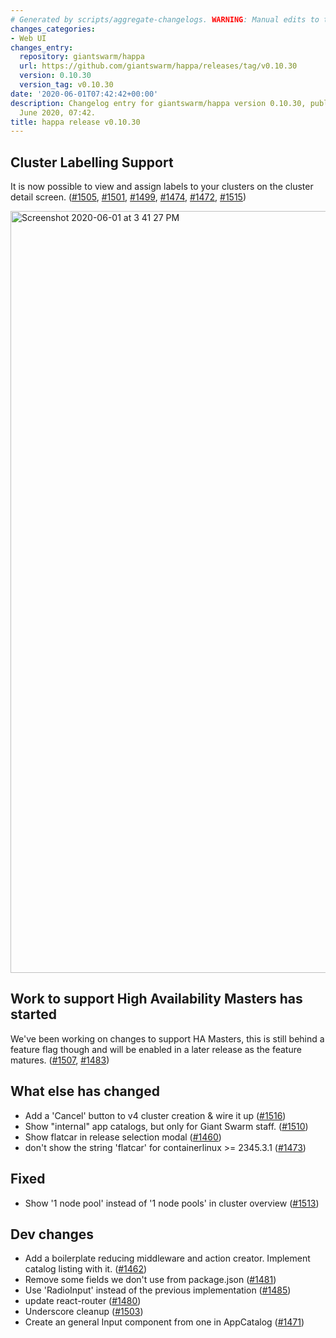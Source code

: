 ```yaml
---
# Generated by scripts/aggregate-changelogs. WARNING: Manual edits to this files will be overwritten.
changes_categories:
- Web UI
changes_entry:
  repository: giantswarm/happa
  url: https://github.com/giantswarm/happa/releases/tag/v0.10.30
  version: 0.10.30
  version_tag: v0.10.30
date: '2020-06-01T07:42:42+00:00'
description: Changelog entry for giantswarm/happa version 0.10.30, published on 01
  June 2020, 07:42.
title: happa release v0.10.30
---
```


## Cluster Labelling Support

It is now possible to view and assign labels  to your clusters on the cluster detail screen.
([#1505](https://github.com/giantswarm/happa/pull/1505), [#1501](https://github.com/giantswarm/happa/pull/1501), [#1499](https://github.com/giantswarm/happa/pull/1499), [#1474](https://github.com/giantswarm/happa/pull/1474), [#1472](https://github.com/giantswarm/happa/pull/1472), [#1515](https://github.com/giantswarm/happa/pull/1515))

<img width="1219" alt="Screenshot 2020-06-01 at 3 41 27 PM" src="https://user-images.githubusercontent.com/455309/83386902-65ac8280-a41e-11ea-80d4-9768f8a548c9.png">

## Work to support High Availability Masters has started

We've been working on changes to support HA Masters, this is still behind a feature flag though and will be enabled in a later release as the feature matures.
([#1507](https://github.com/giantswarm/happa/pull/1507), [#1483](https://github.com/giantswarm/happa/pull/1483))

## What else has changed

- Add a 'Cancel' button to v4 cluster creation & wire it up ([#1516](https://github.com/giantswarm/happa/pull/1516))
- Show "internal" app catalogs, but only for Giant Swarm staff. ([#1510](https://github.com/giantswarm/happa/pull/1510))
- Show flatcar in release selection modal ([#1460](https://github.com/giantswarm/happa/pull/1460))
- don't show the string 'flatcar' for containerlinux >= 2345.3.1 ([#1473](https://github.com/giantswarm/happa/pull/1473))

## Fixed

- Show '1 node pool' instead of '1 node pools' in cluster overview ([#1513](https://github.com/giantswarm/happa/pull/1513))

## Dev changes

- Add a boilerplate reducing middleware and action creator. Implement catalog listing with it. ([#1462](https://github.com/giantswarm/happa/pull/1462))
- Remove some fields we don't use from package.json ([#1481](https://github.com/giantswarm/happa/pull/1481))
- Use 'RadioInput' instead of the previous implementation ([#1485](https://github.com/giantswarm/happa/pull/1485))
- update react-router ([#1480](https://github.com/giantswarm/happa/pull/1480))
- Underscore cleanup ([#1503](https://github.com/giantswarm/happa/pull/1503))
- Create an general Input component from one in AppCatalog ([#1471](https://github.com/giantswarm/happa/pull/1471))
